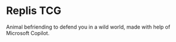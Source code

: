 # Replis TCG
Animal befriending to defend you in a wild world, made with help of Microsoft Copilot.
